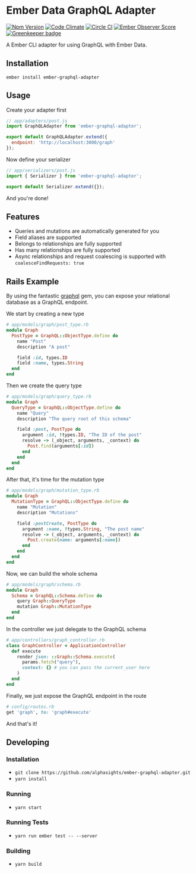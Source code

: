 # Ember Data GraphQL Adapter

[![Npm Version](https://badge.fury.io/js/ember-graphql-adapter.svg)](http://badge.fury.io/js/ember-graphql-adapter)
[![Code Climate](https://codeclimate.com/repos/56718e7b080d2e007b000e1d/badges/8a110d437cbb217f1924/gpa.svg)](https://codeclimate.com/repos/56718e7b080d2e007b000e1d/feed)
[![Circle CI](https://circleci.com/gh/alphasights/ember-graphql-adapter/tree/master.svg?style=shield&circle-token=b7ad9e9231130c64c6f7bf0e9a7f870cea9ca8e4)](https://circleci.com/gh/alphasights/ember-graphql-adapter/tree/master)
[![Ember Observer Score](http://emberobserver.com/badges/ember-graphql-adapter.svg)](http://emberobserver.com/addons/ember-graphql-adapter)
[![Greenkeeper badge](https://badges.greenkeeper.io/alphasights/ember-graphql-adapter.svg)](https://greenkeeper.io/)

A  Ember CLI adapter for using GraphQL with Ember Data.

## Installation

`ember install ember-graphql-adapter`

## Usage

Create your adapter first

```js
// app/adapters/post.js
import GraphQLAdapter from 'ember-graphql-adapter';

export default GraphQLAdapter.extend({
  endpoint: 'http://localhost:3000/graph'
});
```

Now define your serializer

```js
// app/serializers/post.js
import { Serializer } from 'ember-graphql-adapter';

export default Serializer.extend({});
```

And you're done!

## Features

* Queries and mutations are automatically generated for you
* Field aliases are supported
* Belongs to relationships are fully supported
* Has many relationships are fully supported
* Async relationships and request coalescing is supported with `coalesceFindRequests: true`

## Rails Example

By using the fantastic [graphql](https://github.com/rmosolgo/graphql-ruby) gem,
you can expose your relational database as a GraphQL endpoint.

We start by creating a new type

```ruby
# app/models/graph/post_type.rb
module Graph
  PostType = GraphQL::ObjectType.define do
    name "Post"
    description "A post"

    field :id, types.ID
    field :name, types.String
  end
end
```

Then we create the query type

```ruby
# app/models/graph/query_type.rb
module Graph
  QueryType = GraphQL::ObjectType.define do
    name "Query"
    description "The query root of this schema"

    field :post, PostType do
      argument :id, !types.ID, "The ID of the post"
      resolve -> (_object, arguments, _context) do
        Post.find(arguments[:id])
      end
    end
  end
end
```

After that, it's time for the mutation type

```ruby
# app/models/graph/mutation_type.rb
module Graph
  MutationType = GraphQL::ObjectType.define do
    name "Mutation"
    description "Mutations"

    field :postCreate, PostType do
      argument :name, !types.String, "The post name"
      resolve -> (_object, arguments, _context) do
        Post.create(name: arguments[:name])
      end
    end
  end
end
```

Now, we can build the whole schema

```ruby
# app/models/graph/schema.rb
module Graph
  Schema = GraphQL::Schema.define do
    query Graph::QueryType
    mutation Graph::MutationType
  end
end
```

In the controller we just delegate to the GraphQL schema

```ruby
# app/controllers/graph_controller.rb
class GraphController < ApplicationController
  def execute
    render json: ::Graph::Schema.execute(
      params.fetch("query"),
      context: {} # you can pass the current_user here
    )
  end
end
```

Finally, we just expose the GraphQL endpoint in the route

```ruby
# config/routes.rb
get 'graph', to: 'graph#execute'
```

And that's it!

## Developing

### Installation

* `git clone https://github.com/alphasights/ember-graphql-adapter.git`
* `yarn install`

### Running

* `yarn start`

### Running Tests

* `yarn run ember test -- --server`

### Building

* `yarn build`
